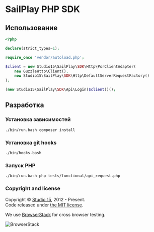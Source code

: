# SailPlay PHP SDK

## Использование

```php
<?php

declare(strict_types=1);

require_once 'vendor/autoload.php';

$client = new Studio15\SailPlay\SDK\Http\PsrClientAdapter(
    new GuzzleHttp\Client(),
    new Studio15\SailPlay\SDK\Http\DefaultServerRequestFactory()
);

(new Studio15\SailPlay\SDK\Api\Login($client))();
```

## Разработка
### Установка зависимостей
```shell
./bin/run.bash composer install
```
### Установка git hooks
```shell
./bin/hooks.bash
```
### Запуск PHP
```shell
./bin/run.bash php tests/functional/api_request.php
```

### Copyright and license

Copyright © [Studio 15](http://15web.ru), 2012 - Present.   
Code released under [the MIT license](https://opensource.org/licenses/MIT).

We use [BrowserStack](https://www.browserstack.com/) for cross browser testing.

![BrowserStack](http://15web.github.io/web-accessibility/images/browserstack_logo.png)